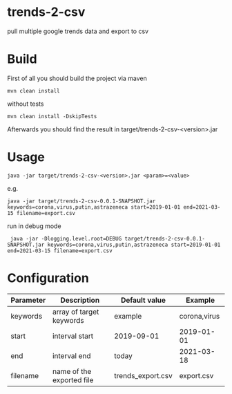 # trends-2-csv

pull multiple google trends data and export to csv

# Build

First of all you should build the project via maven

```shell
mvn clean install
```

without tests

```shell
mvn clean install -DskipTests
```

Afterwards you should find the result in target/trends-2-csv-&lt;version&gt;.jar

# Usage

```shell
java -jar target/trends-2-csv-<version>.jar <param>=<value>
```

e.g.

```shell
java -jar target/trends-2-csv-0.0.1-SNAPSHOT.jar keywords=corona,virus,putin,astrazeneca start=2019-01-01 end=2021-03-15 filename=export.csv
```

run in debug mode

```shell
 java -jar -Dlogging.level.root=DEBUG target/trends-2-csv-0.0.1-SNAPSHOT.jar keywords=corona,virus,putin,astrazeneca start=2019-01-01 end=2021-03-15 filename=export.csv
```

# Configuration

| Parameter | Description | Default value |Example | 
|-----------|-------------|---------------|--------|
|keywords   |array of target keywords|example|corona,virus|
|start      |interval start|2019-09-01|2019-01-01|
|end        |interval end|today|2021-03-18|
|filename   |name of the exported file|trends_export.csv|export.csv|

